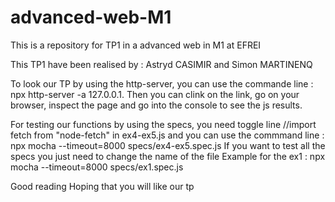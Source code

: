 # advanced-web-M1
This is a repository for TP1 in a advanced web in M1 at EFREI

This TP1 have been realised by : Astryd CASIMIR and Simon MARTINENQ

To look our TP by using the http-server, 
you can use the commande line : npx http-server -a 127.0.0.1.
Then you can clink on the link, go on your browser, inspect the page
and go into the console to see the js results.

For testing our functions by using the specs, 
you need toggle line //import fetch from "node-fetch" in ex4-ex5.js
and you can use the commmand line : npx mocha --timeout=8000 specs/ex4-ex5.spec.js
If you want to test all the specs you just need to change the name of the file
Example for the ex1 : npx mocha --timeout=8000 specs/ex1.spec.js

Good reading
Hoping that you will like our tp
